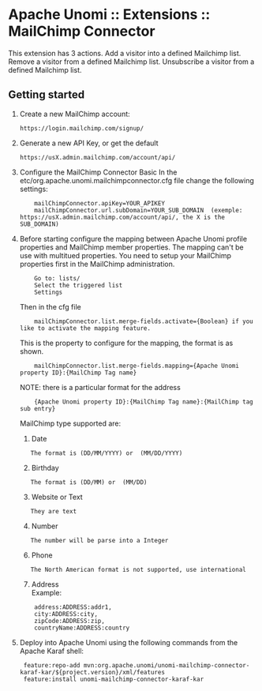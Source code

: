 <!--
  ~ Licensed to the Apache Software Foundation (ASF) under one or more
  ~ contributor license agreements.  See the NOTICE file distributed with
  ~ this work for additional information regarding copyright ownership.
  ~ The ASF licenses this file to You under the Apache License, Version 2.0
  ~ (the "License"); you may not use this file except in compliance with
  ~ the License.  You may obtain a copy of the License at
  ~
  ~      http://www.apache.org/licenses/LICENSE-2.0
  ~
  ~ Unless required by applicable law or agreed to in writing, software
  ~ distributed under the License is distributed on an "AS IS" BASIS,
  ~ WITHOUT WARRANTIES OR CONDITIONS OF ANY KIND, either express or implied.
  ~ See the License for the specific language governing permissions and
  ~ limitations under the License.
  -->


Apache Unomi :: Extensions :: MailChimp Connector
=================================

This extension has 3 actions. 
    Add a visitor into a defined Mailchimp list.
    Remove a visitor from a defined Mailchimp list.
    Unsubscribe a visitor from a defined Mailchimp list.
     
## Getting started

1.  Create a new MailChimp account:

        https://login.mailchimp.com/signup/
           
2.  Generate a new API Key, or get the default

        https://usX.admin.mailchimp.com/account/api/

3. Configure the MailChimp Connector Basic
    In the etc/org.apache.unomi.mailchimpconnector.cfg file change the following settings:
    ```
        mailChimpConnector.apiKey=YOUR_APIKEY
        mailChimpConnector.url.subDomain=YOUR_SUB_DOMAIN  (exemple: https://usX.admin.mailchimp.com/account/api/, the X is the SUB_DOMAIN)
    ```
           
            
4. Before starting configure the mapping between Apache Unomi profile properties and MailChimp member properties.
    The mapping can't be use with multitued properties. You need to setup your MailChimp properties first in the MailChimp administration.
       
    ```
        Go to: lists/
        Select the triggered list
        Settings 
    ```
    
    Then in the cfg file
    ```
        mailChimpConnector.list.merge-fields.activate={Boolean} if you like to activate the mapping feature.
    ```
    This is the property to configure for the mapping, the format is as shown.
    ```
        mailChimpConnector.list.merge-fields.mapping={Apache Unomi property ID}:{MailChimp Tag name} 
    ```
    NOTE: there is a particular format for the address
    ```
        {Apache Unomi property ID}:{MailChimp Tag name}:{MailChimp tag sub entry}
    ```
    
    MailChimp type supported are:
    1. Date 
     ```
        The format is (DD/MM/YYYY) or  (MM/DD/YYYY)
    ``` 
    2. Birthday 
     ```    
        The format is (DD/MM) or  (MM/DD)
     ```
    3. Website or Text
     ```
        They are text
     ```
    4. Number 
     ```
        The number will be parse into a Integer 
     ```
    6. Phone
     ```
        The North American format is not supported, use international
     ```
    7. Address  
    Example:
    ```
        address:ADDRESS:addr1, 
        city:ADDRESS:city,
        zipCode:ADDRESS:zip,
        countryName:ADDRESS:country
    ```
    
5. Deploy into Apache Unomi using the following commands from the Apache Karaf shell:

        feature:repo-add mvn:org.apache.unomi/unomi-mailchimp-connector-karaf-kar/${project.version}/xml/features
        feature:install unomi-mailchimp-connector-karaf-kar
